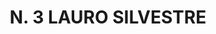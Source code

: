 ---
title: "N. 3 LAURO SILVESTRE"
plant-name: "N. 3"
plant-number: "003"
plant-img1: "/assets/img/plant003_verso.jpg"
plant-img2: "/assets/img/plant003.jpg"
plant-xml: "/assets/xml/plant003.xml"
plant-title: "N. 3 LAURO SILVESTRE"
plant-taxon-link: "http://www.worldfloraonline.org/taxon/wfo-0000422887"
plant-taxon-content: "[Viburnum Tinus L.]"
layout: single-xml
---